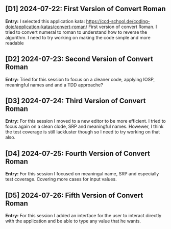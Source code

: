 ## [D1] 2024-07-22: First Version of Convert Roman
**Entry:**
I selected this application kata: https://ccd-school.de/coding-dojo/application-katas/convert-roman/
First version of convert Roman. I tried to convert numeral to roman to understand how to reverse the algorithm. I need to try working on making the code simple and more readable

## [D2] 2024-07-23: Second Version of Convert Roman
**Entry:**
Tried for this session to focus on a cleaner code, applying IOSP, meaningful names and and a TDD approache?

## [D3] 2024-07-24: Third Version of Convert Roman
**Entry:**
For this session I moved to a new editor to be more efficient. I tried to focus again on a clean clode, SRP and meaningful names. Howewer, I think the test coverage is still lackluster though so I need to try working on that also.

## [D4] 2024-07-25: Fourth Version of Convert Roman
**Entry:**
For this session I focused on meaningul name, SRP and especially test coverage. Covering more cases for input values.

## [D5] 2024-07-26: Fifth Version of Convert Roman
**Entry:**
For this session I added an interface for the user to interact directly with the application and be able to type any value that he wants.